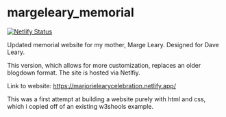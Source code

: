 # margeleary_memorial

[![Netlify Status](https://api.netlify.com/api/v1/badges/8b77444d-1b58-4763-b6d6-2fcc82959549/deploy-status)](https://app.netlify.com/sites/marjorielearycelebration/deploys)

Updated memorial website for my mother, Marge Leary. Designed for Dave Leary.

This version, which allows for more customization, replaces an older blogdown format. The site is hosted via Netlfiy.

Link to website: https://marjorielearycelebration.netlify.app/

This was a first attempt at building a website purely with html and css,  which i copied off of an existing w3shools example.
